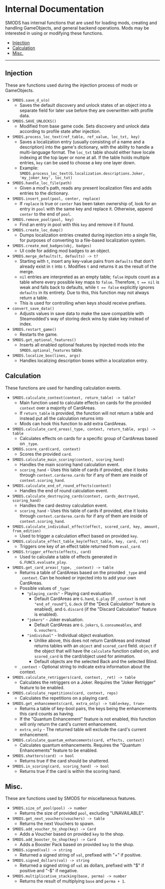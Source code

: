 # Internal Documentation
SMODS has internal functions that are used for loading mods, creating and handling GameObjects, and general backend operations. Mods may be interested in using or modifying these functions. 

- [Injection](#injection)
- [Calculation](#calculation)
- [Misc.](#misc)

***

## Injection
These are functions used during the injection process of mods or GameObjects.
- `SMODS.save_d_u(o)`
    - Saves the default discovery and unlock states of an object into a separate field for later use before they are overwritten with profile data.
- `SMODS.SAVE_UNLOCKS()`
    - Modified from base game code. Sets discovery and unlock data according to profile state after injection.
- `SMODS.process_loc_text(ref_table, ref_value, loc_txt, key)`
    - Saves a localization entry (usually consisting of a name and a description) into the game's dictionary, with the ability to handle a multi-language format. The `loc_txt` table should either have locale indexing at the top layer or none at all. If the table holds multiple entries, `key` can be used to choose a key one layer down.
    - Example: `SMODS.process_loc_text(G.localization.descriptions.Joker, 'my_joker_key', loc_txt)`
- `SMODS.handle_loc_file(path)`
    - Given a mod's path, reads any present localization files and adds entries to the dictionary.
- `SMODS.insert_pool(pool, center, replace)`
    - If `replace` is true or `center` has been taken ownership of, look for an entry in `pool` with the same key and replace it. Otherwise, append `center` to the end of `pool`.
- `SMODS.remove_pool(pool, key)`
    - Find an entry in pool with this `key` and remove it if found.
- `SMODS.create_loc_dump()`
    - Dumps localization entries created during injection into a single file, for purposes of converting to a file-based localization system.
- `SMODS.create_mod_badges(obj, badges)`
    - UI code for adding mod badges to an object.
- `SMODS.merge_defaults(t, defaults) -> t?`
    - Starting with `t`, insert any key-value pairs from `defaults` that don't already exist in `t` into `t`. Modifies `t` and returns it as the result of the merge.
    - `nil` entries are interpreted as an empty table; `false` inputs count as a table where every possible key maps to `false`. Therefore, `t == nil` is weak and falls back to defaults, while `t == false` explicitly ignores `defaults` in its entirety. Due to this, this function may not always return a table.
    - This is used for controlling when keys should receive prefixes.
- `convert_save_data()`
    - Adjusts values in save data to make the save compatible with Steamodded's way of storing deck wins by stake key instead of index.
- `SMODS.restart_game()`
    - Restarts the game.
- `SMODS.get_optional_features()`
    - Inserts all enabled optional features by injected mods into the `SMODS.optional_features` table.
- `SMODS.localize_box(lines, args)`
    - Handles localizing description boxes within a localization entry. 

## Calculation
These functions are used for handling calculation events.
- `SMODS.calculate_context(context, return_table) -> table?`
	- Main function used to calculate effects on cards for the provided `context` over a majority of CardAreas.
	- If `return_table` is provided, the function will not return a table and instead put all the calculation returns into
	- Mods can hook this function to add extra CardAreas.
- `SMODS.calculate_card_areas(_type, context, return_table, args) -> table`
	- Calculates effects on cards for a specific group of CardAreas based on `_type`.
- `SMODS.score_card(card, context)`
	- Scores the provided `card`.
- `SMODS.calculate_main_scoring(context, scoring_hand)`
	- Handles the main scoring hand calculation event.
	- `scoring_hand` - Uses this table of cards if provided, else it looks through `context.cardarea.cards` for if any of them are inside of `context.scoring_hand`. 
- `SMODS.calculate_end_of_round_effects(context)`
	- Handles the end of round calculation event.
- `SMODS.calculate_destroying_cards(context, cards_destroyed, scoring_hand)`
	- Handles the card destroy calculation event.
	- `scoring_hand` - Uses this table of cards if provided, else it looks through `context.cardarea.cards` for if any of them are inside of `context.scoring_hand`. 
- `SMODS.calculate_individual_effect(effect, scored_card, key, amount, from_edition)`
	- Used to trigger a calculation effect based on provided `key`.
- `SMODS.calculate_effect_table_key(effect_table, key, card, ret)`
	- Triggers one key of an effect table returned from `eval_card`.
- `SMODS.trigger_effects(effects, card)`
	- Used to calculate a table of effects generated in `G.FUNCS.evaluate_play`.
- `SMODS.get_card_areas(_type, _context) -> table`
    - Returns a table of CardAreas based on the provided `_type` and `_context`. Can be hooked or injected into to add your own CardAreas.
    - Possible values of `_type`:
        - `"playing_cards"` - Playing card evaluation.
			- Default CardAreas are `G.hand`, `G.play` (if `_context` is not `"end_of_round"`), `G.deck` (if the "Deck Calculation" feature is enabled), and `G.discard` (if the "Discard Calculation" feature is enabled).
        - `"jokers"` - Joker evaluation.
			- Default CardAreas are `G.jokers`, `G.consumeables`, and `G.vouchers`. 
        - `"individual"` - Individual object evaluation.
			- Unlike above, this does not return CardAreas and instead returns tables with an `object` and `scored_card` field. `object` if the object that will have the `calculate` function called on, and `scored_card` is the card/object used for animation.
			- Default objects are the selected Back and the selected Blind.
    - `_context` - Optional string to indicate extra information about the context.
- `SMODS.calculate_retriggers(card, context, _ret) -> table`
    - Calculates the retriggers on a Joker. Requires the "Joker Retrigger" feature to be enabled.
- `SMODS.calculate_repetitions(card, context, reps)`
    - Calculates the repetitions on a playing card.
- `SMODS.get_enhancements(card, extra_only) -> table<key, true>`
    - Returns a table of key-bool pairs, the keys being the enhancements this card counts as having.
    - If the "Quantum Enhancement" feature is not enabled, this function will only return the card's current enhancement.
    - `extra_only` - The returned table will exclude the card's current enhancement.
- `SMODS.calculate_quantum_enhancements(card, effects, context)`
    - Calculates quantum enhancements. Requires the "Quantum Enhancements" feature to be enabled.
- `SMODS.shatters(card) -> bool`
    - Returns true if the card should be shattered.
- `SMODS.in_scoring(card, scoring_hand) -> bool`
    - Returns true if the card is within the scoring hand.

## Misc.
These are functions used by SMODS for miscellaneous features.
- `SMODS.size_of_pool(pool) -> number`
    - Returns the size of provided `pool`, excluding "UNAVAILABLE".
- `SMODS.get_next_vouchers(vouchers) -> table`
    - Returns the next Vouchers to spawn.
- `SMODS.add_voucher_to_shop(key) -> Card`
    - Adds a Voucher based on provided `key` to the shop.
- `SMODS.add_booster_to_shop(key) -> Card`
    - Adds a Booster Pack based on provided `key` to the shop.
- `SMODS.signed(val) -> string`
    - Returned a signed string of `val`, prefixed with "+" if positive.
- `SMODS.signed_dollars(val) -> string`
    - Returned a signed string of `val` as dollars, prefixed with "$" if positive and "-$" if negative.
- `SMODS.multiplicative_stacking(base, perma) -> number`
    - Returns the result of multiplying `base` and `perma + 1`.